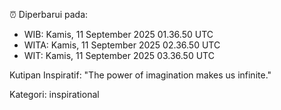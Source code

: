 ⏰ Diperbarui pada:
- WIB: Kamis, 11 September 2025 01.36.50 UTC
- WITA: Kamis, 11 September 2025 02.36.50 UTC
- WIT: Kamis, 11 September 2025 03.36.50 UTC

Kutipan Inspiratif:
"The power of imagination makes us infinite."


Kategori: inspirational

